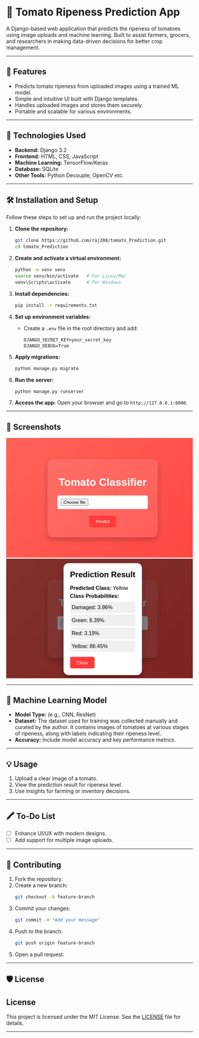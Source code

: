 # 🍅 Tomato Ripeness Prediction App

A Django-based web application that predicts the ripeness of tomatoes using image uploads and machine learning. Built to assist farmers, grocers, and researchers in making data-driven decisions for better crop management.

---

## 🌟 Features

- Predicts tomato ripeness from uploaded images using a trained ML model.
- Simple and intuitive UI built with Django templates.
- Handles uploaded images and stores them securely.
- Portable and scalable for various environments.

---

## 🚀 Technologies Used

- **Backend:** Django 3.2
- **Frontend:** HTML, CSS, JavaScript
- **Machine Learning:** TensorFlow/Keras
- **Database:** SQLite 
- **Other Tools:** Python Decouple, OpenCV etc.

---

## 🛠️ Installation and Setup

Follow these steps to set up and run the project locally:

1. **Clone the repository:**
   ```bash
   git clone https://github.com/raj208/tomato_Prediction.git
   cd tomato_Prediction
   ```

2. **Create and activate a virtual environment:**
   ```bash
   python -m venv venv
   source venv/bin/activate   # For Linux/Mac
   venv\Scripts\activate      # For Windows
   ```

3. **Install dependencies:**
   ```bash
   pip install -r requirements.txt
   ```

4. **Set up environment variables:**
   - Create a `.env` file in the root directory and add:
     ```env
     DJANGO_SECRET_KEY=your_secret_key
     DJANGO_DEBUG=True
     ```

5. **Apply migrations:**
   ```bash
   python manage.py migrate
   ```

6. **Run the server:**
   ```bash
   python manage.py runserver
   ```

7. **Access the app:**
   Open your browser and go to `http://127.0.0.1:8000`.

---

## 📸 Screenshots

![Screenshot 1](screenshot/screenshot1.png)
![Screenshot 2](screenshot/screenshot2.png)


---

## 🤖 Machine Learning Model

- **Model Type:** (e.g., CNN, ResNet)
- **Dataset:** The dataset used for training was collected manually and curated by the author. It contains images of tomatoes at various stages of ripeness, along with labels indicating their ripeness level..
- **Accuracy:** Include model accuracy and key performance metrics.

---

## 💡 Usage

1. Upload a clear image of a tomato.
2. View the prediction result for ripeness level.
3. Use insights for farming or inventory decisions.

---

## 🖍️ To-Do List

- [ ] Enhance UI/UX with modern designs.
- [ ] Add support for multiple image uploads.

---

## 🤝 Contributing

1. Fork the repository.
2. Create a new branch:
   ```bash
   git checkout -b feature-branch
   ```
3. Commit your changes:
   ```bash
   git commit -m "Add your message"
   ```
4. Push to the branch:
   ```bash
   git push origin feature-branch
   ```
5. Open a pull request.

---

## 🛡️ License

## License
This project is licensed under the MIT License. See the [LICENSE](LICENSE) file for details.

---


